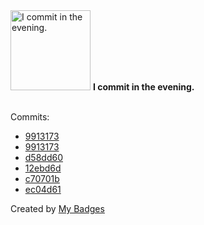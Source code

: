 <img src="https://my-badges.github.io/my-badges/evening-commits.png" alt="I commit in the evening." title="I commit in the evening." width="128">
<strong>I commit in the evening.</strong>
<br><br>

Commits:

- <a href="https://github.com/gmuloc/avd-workshop-may-2025/commit/99131732f706ce3d7dca774beaa875bba1d23d11">9913173</a>
- <a href="https://github.com/ankudinov/avd-workshop-may-2025/commit/99131732f706ce3d7dca774beaa875bba1d23d11">9913173</a>
- <a href="https://github.com/ankudinov/avd-slow-cooking/commit/d58dd60167193d499875c904e7278bbb213c2b9c">d58dd60</a>
- <a href="https://github.com/ankudinov/avd-slow-cooking/commit/12ebd6db4e433a69d64921eb76da6c9d0c0b5567">12ebd6d</a>
- <a href="https://github.com/ankudinov/avd-slow-cooking/commit/c70701b8eb53e042b052097667eddcab6499aed7">c70701b</a>
- <a href="https://github.com/ankudinov/avd-slow-cooking/commit/ec04d61a04631018b881230425262cca78da82ec">ec04d61</a>


Created by <a href="https://github.com/my-badges/my-badges">My Badges</a>